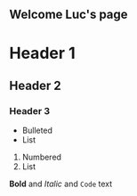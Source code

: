 ## Welcome Luc's page

# Header 1
## Header 2
### Header 3

- Bulleted
- List

1. Numbered
2. List

**Bold** and _Italic_ and `Code` text

